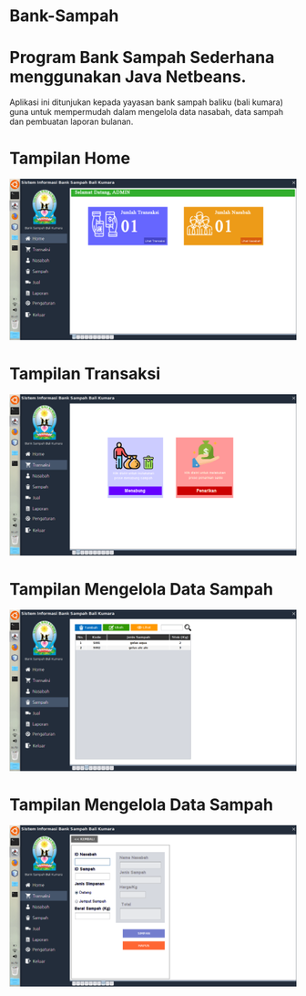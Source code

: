 # Bank-Sampah
# Program Bank Sampah Sederhana menggunakan Java Netbeans.
Aplikasi ini ditunjukan kepada yayasan bank sampah baliku (bali kumara) guna untuk mempermudah dalam mengelola data nasabah, 
data sampah dan pembuatan laporan bulanan.

# Tampilan Home
![alt text](https://github.com/arta678/Bank-Sampah/blob/master/screenshot/home.png)
# Tampilan Transaksi 
![alt text](https://github.com/arta678/Bank-Sampah/blob/master/screenshot/transaksi.png)
# Tampilan Mengelola Data Sampah 
![alt text](https://github.com/arta678/Bank-Sampah/blob/master/screenshot/data_sampah.png)
# Tampilan Mengelola Data Sampah 
![alt text](https://github.com/arta678/Bank-Sampah/blob/master/screenshot/tambah_transaksi.png)





